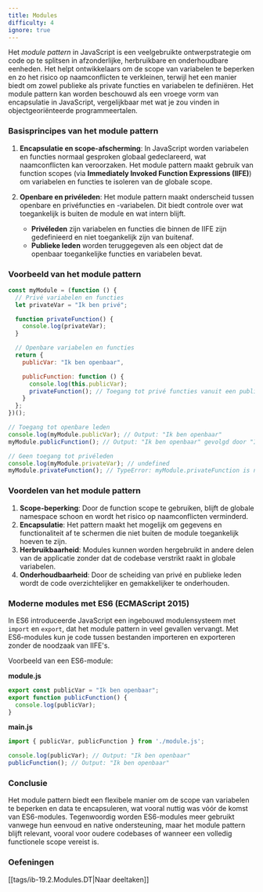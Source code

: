 ```yaml
---
title: Modules
difficulty: 4
ignore: true
---
```


Het *module pattern* in JavaScript is een veelgebruikte ontwerpstrategie om code op te splitsen in afzonderlijke, herbruikbare en onderhoudbare eenheden. Het helpt ontwikkelaars om de scope van variabelen te beperken en zo het risico op naamconflicten te verkleinen, terwijl het een manier biedt om zowel publieke als private functies en variabelen te definiëren. Het module pattern kan worden beschouwd als een vroege vorm van encapsulatie in JavaScript, vergelijkbaar met wat je zou vinden in objectgeoriënteerde programmeertalen.

### Basisprincipes van het module pattern

1. **Encapsulatie en scope-afscherming**: In JavaScript worden variabelen en functies normaal gesproken globaal gedeclareerd, wat naamconflicten kan veroorzaken. Het module pattern maakt gebruik van function scopes (via **Immediately Invoked Function Expressions (IIFE)**) om variabelen en functies te isoleren van de globale scope.

2. **Openbare en privéleden**: Het module pattern maakt onderscheid tussen openbare en privéfuncties en -variabelen. Dit biedt controle over wat toegankelijk is buiten de module en wat intern blijft.

   - **Privéleden** zijn variabelen en functies die binnen de IIFE zijn gedefinieerd en niet toegankelijk zijn van buitenaf.
   - **Publieke leden** worden teruggegeven als een object dat de openbaar toegankelijke functies en variabelen bevat.

### Voorbeeld van het module pattern

```javascript
const myModule = (function () {
  // Privé variabelen en functies
  let privateVar = "Ik ben privé";

  function privateFunction() {
    console.log(privateVar);
  }

  // Openbare variabelen en functies
  return {
    publicVar: "Ik ben openbaar",

    publicFunction: function () {
      console.log(this.publicVar);
      privateFunction(); // Toegang tot privé functies vanuit een publieke functie
    }
  };
})();

// Toegang tot openbare leden
console.log(myModule.publicVar); // Output: "Ik ben openbaar"
myModule.publicFunction(); // Output: "Ik ben openbaar" gevolgd door "Ik ben privé"

// Geen toegang tot privéleden
console.log(myModule.privateVar); // undefined
myModule.privateFunction(); // TypeError: myModule.privateFunction is not a function
```

### Voordelen van het module pattern

1. **Scope-beperking**: Door de function scope te gebruiken, blijft de globale namespace schoon en wordt het risico op naamconflicten verminderd.
2. **Encapsulatie**: Het pattern maakt het mogelijk om gegevens en functionaliteit af te schermen die niet buiten de module toegankelijk hoeven te zijn.
3. **Herbruikbaarheid**: Modules kunnen worden hergebruikt in andere delen van de applicatie zonder dat de codebase verstrikt raakt in globale variabelen.
4. **Onderhoudbaarheid**: Door de scheiding van privé en publieke leden wordt de code overzichtelijker en gemakkelijker te onderhouden.

### Moderne modules met ES6 (ECMAScript 2015)

In ES6 introduceerde JavaScript een ingebouwd modulensysteem met `import` en `export`, dat het module pattern in veel gevallen vervangt. Met ES6-modules kun je code tussen bestanden importeren en exporteren zonder de noodzaak van IIFE's.

Voorbeeld van een ES6-module:

**module.js**
```javascript
export const publicVar = "Ik ben openbaar";
export function publicFunction() {
  console.log(publicVar);
}
```

**main.js**
```javascript
import { publicVar, publicFunction } from './module.js';

console.log(publicVar); // Output: "Ik ben openbaar"
publicFunction(); // Output: "Ik ben openbaar"
```

### Conclusie

Het module pattern biedt een flexibele manier om de scope van variabelen te beperken en data te encapsuleren, wat vooral nuttig was vóór de komst van ES6-modules. Tegenwoordig worden ES6-modules meer gebruikt vanwege hun eenvoud en native ondersteuning, maar het module pattern blijft relevant, vooral voor oudere codebases of wanneer een volledig functionele scope vereist is.

### Oefeningen

[[tags/ib-19.2.Modules.DT|Naar deeltaken]]


